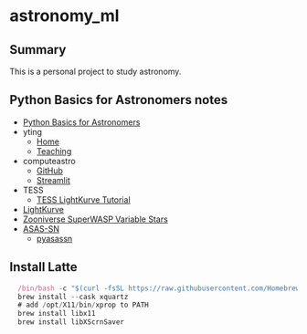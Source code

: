 # astronomy_ml

## Summary

This is a personal project to study astronomy.

## Python Basics for Astronomers notes

* [Python Basics for Astronomers](https://www.youtube.com/watch?v=gPfvo2VNs54)
* yting
  * [Home](https://www.mso.anu.edu.au/\~yting/)
  * [Teaching](https://www.mso.anu.edu.au/\~yting/Teaching/)
* computeastro
  * [GitHub](https://github.com/tingyuansen/computeastro/blob/main/streamlit_app.py)
  * [Streamlit](https://computeastro.streamlit.app/?utm_medium=oembed)
* TESS
  * [TESS LightKurve Tutorial](https://heasarc.gsfc.nasa.gov/docs/tess/data-analysis-tools.html#lightkurve)
* [LightKurve](https://github.com/lightkurve/lightkurve)
* [Zooniverse SuperWASP Variable Stars](https://www.zooniverse.org/projects/ajnorton/superwasp-variable-stars)
* [ASAS-SN](http://asas-sn.ifa.hawaii.edu/skypatrol/)
  * [pyasassn](http://asas-sn.ifa.hawaii.edu/documentation/index.html)

## Install Latte
```javascript
  /bin/bash -c "$(curl -fsSL https://raw.githubusercontent.com/Homebrew/install/HEAD/install.sh)"
  brew install --cask xquartz
  # add /opt/X11/bin/xprop to PATH
  brew install libx11
  brew install libXScrnSaver
```


